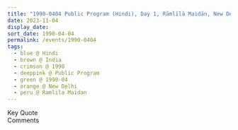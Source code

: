 ```yaml
---
title: "1990-0404 Public Program (Hindi), Day 1, Rāmlīlā Maidān, New Delhi, India"
date: 2023-11-04
display_date: 
sort_date: 1990-04-04
permalink: /events/1990-0404
tags:
  - blue @ Hindi
  - brown @ India
  - crimson @ 1990
  - deeppink @ Public Program
  - green @ 1990-04
  - orange @ New Delhi
  - peru @ Ramlila Maidan
---
```


<wave-list>
  <list-title color="green" width="75">Key Quote</list-title>
  <list-item color="BlanchedAlmond"  width="200"></list-item>
  <list-item color="Lavender"></list-item>
  <list-item color="BlanchedAlmond"></list-item>
</wave-list>

<br>

<wave-list>
  <list-title color="green" width="75">Comments</list-title>
  <list-item color="BlanchedAlmond"  width="200"></list-item>
  <list-item color="Lavender"></list-item>
  <list-item color="BlanchedAlmond"></list-item>
</wave-list>